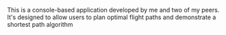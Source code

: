 This is a console-based application developed by me and two of my peers. It's designed to allow users to plan optimal flight paths and demonstrate a shortest path algorithm
